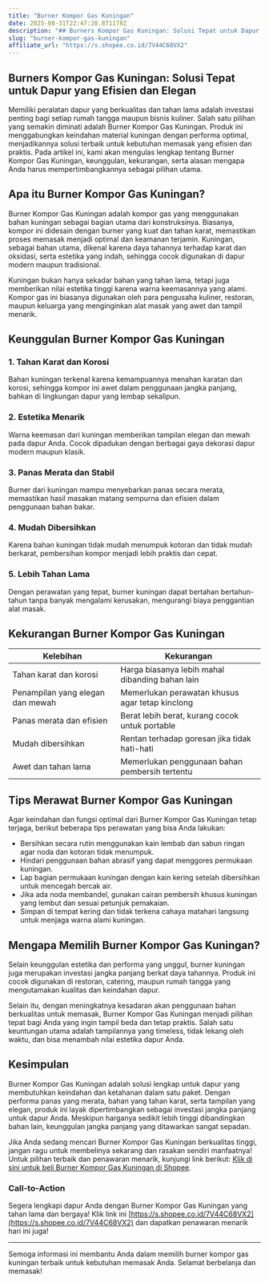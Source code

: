 ```yaml
---
title: "Burner Kompor Gas Kuningan"
date: 2025-08-31T22:47:28.871178Z
description: "## Burners Kompor Gas Kuningan: Solusi Tepat untuk Dapur yang Efisien dan Elegan..."
slug: "burner-kompor-gas-kuningan"
affiliate_url: "https://s.shopee.co.id/7V44C68VX2"
---
```

## Burners Kompor Gas Kuningan: Solusi Tepat untuk Dapur yang Efisien dan Elegan

Memiliki peralatan dapur yang berkualitas dan tahan lama adalah investasi penting bagi setiap rumah tangga maupun bisnis kuliner. Salah satu pilihan yang semakin diminati adalah Burner Kompor Gas Kuningan. Produk ini menggabungkan keindahan material kuningan dengan performa optimal, menjadikannya solusi terbaik untuk kebutuhan memasak yang efisien dan praktis. Pada artikel ini, kami akan mengulas lengkap tentang Burner Kompor Gas Kuningan, keunggulan, kekurangan, serta alasan mengapa Anda harus mempertimbangkannya sebagai pilihan utama.

## Apa itu Burner Kompor Gas Kuningan?

Burner Kompor Gas Kuningan adalah kompor gas yang menggunakan bahan kuningan sebagai bagian utama dari konstruksinya. Biasanya, kompor ini didesain dengan burner yang kuat dan tahan karat, memastikan proses memasak menjadi optimal dan keamanan terjamin. Kuningan, sebagai bahan utama, dikenal karena daya tahannya terhadap karat dan oksidasi, serta estetika yang indah, sehingga cocok digunakan di dapur modern maupun tradisional.

Kuningan bukan hanya sekadar bahan yang tahan lama, tetapi juga memberikan nilai estetika tinggi karena warna keemasannya yang alami. Kompor gas ini biasanya digunakan oleh para pengusaha kuliner, restoran, maupun keluarga yang menginginkan alat masak yang awet dan tampil menarik.

## Keunggulan Burner Kompor Gas Kuningan

### 1. Tahan Karat dan Korosi

Bahan kuningan terkenal karena kemampuannya menahan karatan dan korosi, sehingga kompor ini awet dalam penggunaan jangka panjang, bahkan di lingkungan dapur yang lembap sekalipun.

### 2. Estetika Menarik

Warna keemasan dari kuningan memberikan tampilan elegan dan mewah pada dapur Anda. Cocok dipadukan dengan berbagai gaya dekorasi dapur modern maupun klasik.

### 3. Panas Merata dan Stabil

Burner dari kuningan mampu menyebarkan panas secara merata, memastikan hasil masakan matang sempurna dan efisien dalam penggunaan bahan bakar.

### 4. Mudah Dibersihkan

Karena bahan kuningan tidak mudah menumpuk kotoran dan tidak mudah berkarat, pembersihan kompor menjadi lebih praktis dan cepat.

### 5. Lebih Tahan Lama

Dengan perawatan yang tepat, burner kuningan dapat bertahan bertahun-tahun tanpa banyak mengalami kerusakan, mengurangi biaya penggantian alat masak.

## Kekurangan Burner Kompor Gas Kuningan

| Kelebihan                                   | Kekurangan                                     |
|----------------------------------------------|------------------------------------------------|
| Tahan karat dan korosi                     | Harga biasanya lebih mahal dibanding bahan lain |
| Penampilan yang elegan dan mewah             | Memerlukan perawatan khusus agar tetap kinclong |
| Panas merata dan efisien                     | Berat lebih berat, kurang cocok untuk portable  |
| Mudah dibersihkan                            | Rentan terhadap goresan jika tidak hati-hati   |
| Awet dan tahan lama                         | Memerlukan penggunaan bahan pembersih tertentu  |

## Tips Merawat Burner Kompor Gas Kuningan

Agar keindahan dan fungsi optimal dari Burner Kompor Gas Kuningan tetap terjaga, berikut beberapa tips perawatan yang bisa Anda lakukan:

- Bersihkan secara rutin menggunakan kain lembab dan sabun ringan agar noda dan kotoran tidak menumpuk.
- Hindari penggunaan bahan abrasif yang dapat menggores permukaan kuningan.
- Lap bagian permukaan kuningan dengan kain kering setelah dibersihkan untuk mencegah bercak air.
- Jika ada noda membandel, gunakan cairan pembersih khusus kuningan yang lembut dan sesuai petunjuk pemakaian.
- Simpan di tempat kering dan tidak terkena cahaya matahari langsung untuk menjaga warna alami kuningan.

## Mengapa Memilih Burner Kompor Gas Kuningan?

Selain keunggulan estetika dan performa yang unggul, burner kuningan juga merupakan investasi jangka panjang berkat daya tahannya. Produk ini cocok digunakan di restoran, catering, maupun rumah tangga yang mengutamakan kualitas dan keindahan dapur.

Selain itu, dengan meningkatnya kesadaran akan penggunaan bahan berkualitas untuk memasak, Burner Kompor Gas Kuningan menjadi pilihan tepat bagi Anda yang ingin tampil beda dan tetap praktis. Salah satu keuntungan utama adalah tampilannya yang timeless, tidak lekang oleh waktu, dan bisa menambah nilai estetika dapur Anda.

## Kesimpulan

Burner Kompor Gas Kuningan adalah solusi lengkap untuk dapur yang membutuhkan keindahan dan ketahanan dalam satu paket. Dengan performa panas yang merata, bahan yang tahan karat, serta tampilan yang elegan, produk ini layak dipertimbangkan sebagai investasi jangka panjang untuk dapur Anda. Meskipun harganya sedikit lebih tinggi dibandingkan bahan lain, keunggulan jangka panjang yang ditawarkan sangat sepadan.

Jika Anda sedang mencari Burner Kompor Gas Kuningan berkualitas tinggi, jangan ragu untuk membelinya sekarang dan rasakan sendiri manfaatnya! Untuk pilihan terbaik dan penawaran menarik, kunjungi link berikut: [Klik di sini untuk beli Burner Kompor Gas Kuningan di Shopee](https://s.shopee.co.id/7V44C68VX2).

### Call-to-Action
Segera lengkapi dapur Anda dengan Burner Kompor Gas Kuningan yang tahan lama dan bergaya! Klik link ini [https://s.shopee.co.id/7V44C68VX2](https://s.shopee.co.id/7V44C68VX2) dan dapatkan penawaran menarik hari ini juga!

---

Semoga informasi ini membantu Anda dalam memilih burner kompor gas kuningan terbaik untuk kebutuhan memasak Anda. Selamat berbelanja dan memasak!